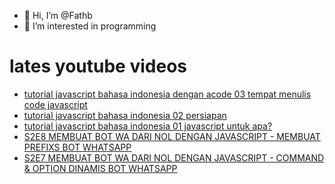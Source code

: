 - 👋 Hi, I’m @Fathb
- 👀 I’m interested in programming

# lates youtube videos
<!-- YOUTUBE:START -->
- [tutorial javascript bahasa indonesia dengan acode 03 tempat menulis code javascript](https://www.youtube.com/watch?v=mw69VYvC-p8)
- [tutorial javascript bahasa indonesia 02 persiapan](https://www.youtube.com/watch?v=XeXqOUuygF8)
- [tutorial javascript bahasa indonesia 01 javascript untuk apa?](https://www.youtube.com/watch?v=WrmYeGuaukc)
- [S2E8 MEMBUAT BOT WA DARI NOL DENGAN JAVASCRIPT - MEMBUAT PREFIXS BOT WHATSAPP](https://www.youtube.com/watch?v=w2Jfwr5pCtM)
- [S2E7 MEMBUAT BOT WA DARI NOL DENGAN JAVASCRIPT - COMMAND &amp; OPTION DINAMIS BOT WHATSAPP](https://www.youtube.com/watch?v=ESswiUqRG6c)
<!-- YOUTUBE:END -->

<!---
Fathb/Fathb is a ✨ special ✨ repository because its `README.md` (this file) appears on your GitHub profile.
You can click the Preview link to take a look at your changes.
--->
